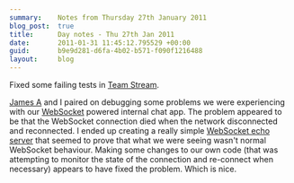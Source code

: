 ```yaml
---
summary:    Notes from Thursday 27th January 2011
blog_post:  true
title:      Day notes - Thu 27th Jan 2011
date:       2011-01-31 11:45:12.795529 +00:00
guid:       b9e9d281-d6fa-4b02-b571-f090f1216488
layout:     blog
---
```

Fixed some failing tests in [Team Stream](https://github.com/freerange/teamstream).

[James A](http://interblah.net/) and I paired on debugging some problems we were experiencing with our [WebSocket](http://en.wikipedia.org/wiki/WebSockets) powered internal chat app.  The problem appeared to be that the WebSocket connection died when the network disconnected and reconnected.  I ended up creating a really simple [WebSocket echo server](https://github.com/chrisroos/websocket-echo-server-example) that seemed to prove that what we were seeing wasn't normal WebSocket behaviour.  Making some changes to our own code (that was attempting to monitor the state of the connection and re-connect when necessary) appears to have fixed the problem.  Which is nice.
